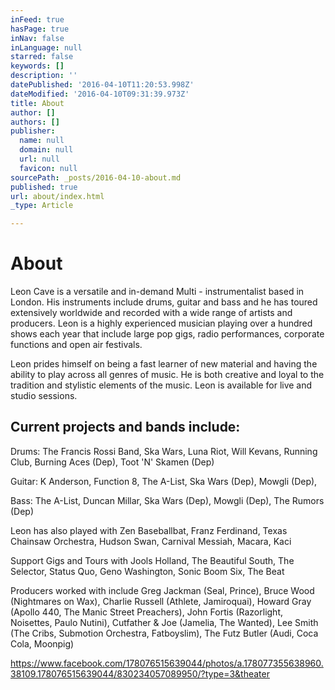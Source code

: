 ```yaml
---
inFeed: true
hasPage: true
inNav: false
inLanguage: null
starred: false
keywords: []
description: ''
datePublished: '2016-04-10T11:20:53.998Z'
dateModified: '2016-04-10T09:31:39.973Z'
title: About
author: []
authors: []
publisher:
  name: null
  domain: null
  url: null
  favicon: null
sourcePath: _posts/2016-04-10-about.md
published: true
url: about/index.html
_type: Article

---
```

# About

Leon Cave is a versatile and in-demand Multi - instrumentalist based in London. His instruments include drums, guitar and bass and he has toured extensively worldwide and recorded with a wide range of artists and producers. Leon is a highly experienced musician playing over a hundred shows each year that include large pop gigs, radio performances, corporate functions and open air festivals.

Leon prides himself on being a fast learner of new material and having the ability to play across all genres of music. He is both creative and loyal to the tradition and stylistic elements of the music. Leon is available for live and studio sessions.

## Current projects and bands include:

Drums: The Francis Rossi Band, Ska Wars, Luna Riot, Will Kevans, Running Club, Burning Aces (Dep), Toot 'N' Skamen (Dep)  

Guitar: K Anderson, Function 8, The A-List, Ska Wars (Dep), Mowgli (Dep),

Bass: The A-List, Duncan Millar, Ska Wars (Dep), Mowgli (Dep), The Rumors (Dep)

Leon has also played with Zen Baseballbat, Franz Ferdinand, Texas Chainsaw Orchestra, Hudson Swan, Carnival Messiah, Macara, Kaci

Support Gigs and Tours with Jools Holland, The Beautiful South, The Selector, Status Quo, Geno Washington, Sonic Boom Six, The Beat

Producers worked with include Greg Jackman (Seal, Prince), Bruce Wood (Nightmares on Wax), Charlie Russell (Athlete, Jamiroquai), Howard Gray (Apollo 440, The Manic Street Preachers), John Fortis (Razorlight, Noisettes, Paulo Nutini), Cutfather & Joe (Jamelia, The Wanted), Lee Smith (The Cribs, Submotion Orchestra, Fatboyslim), The Futz Butler (Audi, Coca Cola, Moonpig)

https://www.facebook.com/178076515639044/photos/a.178077355638960.38109.178076515639044/830234057089950/?type=3&theater